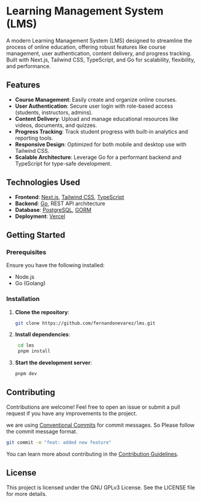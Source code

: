 # Learning Management System (LMS)

A modern Learning Management System (LMS) designed to streamline the process of online education, offering robust features like course management, user authentication, content delivery, and progress tracking. Built with Next.js, Tailwind CSS, TypeScript, and Go for scalability, flexibility, and performance.

## Features

- **Course Management**: Easily create and organize online courses.
- **User Authentication**: Secure user login with role-based access (students, instructors, admins).
- **Content Delivery**: Upload and manage educational resources like videos, documents, and quizzes.
- **Progress Tracking**: Track student progress with built-in analytics and reporting tools.
- **Responsive Design**: Optimized for both mobile and desktop use with Tailwind CSS.
- **Scalable Architecture**: Leverage Go for a performant backend and TypeScript for type-safe development.

## Technologies Used

- **Frontend**: [Next.js](https://nextjs.org/), [Tailwind CSS](https://tailwindcss.com/), [TypeScript](https://www.typescriptlang.org/)
- **Backend**: [Go](https://golang.org/), REST API architecture
- **Database**: [PostgreSQL](https://www.postgresql.org/), [GORM](https://gorm.io/)
- **Deployment**: [Vercel](https://vercel.com/)

## Getting Started

### Prerequisites

Ensure you have the following installed:

- Node.js
- Go (Golang)

### Installation

1. **Clone the repository**:
   ```bash
   git clone https://github.com/fernandonevarez/lms.git
   ```
2. **Install dependencies**:
   ```bash
    cd lms
    pnpm install
   ```
3. **Start the development server**:
   ```bash
   pnpm dev
   ```

## Contributing

Contributions are welcome! Feel free to open an issue or submit a pull request if you have any improvements to the project.

we are using [Conventional Commits](https://www.conventionalcommits.org/en/v1.0.0/) for commit messages. So Please follow the commit message format.

```bash
git commit -m "feat: added new feature"
```

You can learn more about contributing in the [Contribution Guidelines](./CONTRIBUTING.md).

## License

This project is licensed under the GNU GPLv3 License. See the LICENSE file for more details.

